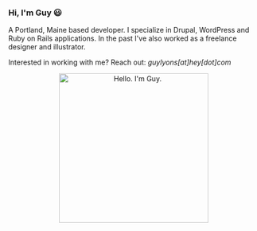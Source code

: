 ### Hi, I'm Guy 😃‍

A Portland, Maine based developer. I specialize in Drupal, WordPress and Ruby on Rails applications. In the past I've also worked as a freelance designer and illustrator.

Interested in working with me? Reach out: _guylyons[at]hey[dot]com_

<!--
**guylyons/guylyons** is a ✨ _special_ ✨ repository because its `README.md` (this file) appears on your GitHub profile.

Here are some ideas to get you started:

- 🔭 I’m currently working on ...
- 🌱 I’m currently learning ...
- 👯 I’m looking to collaborate on ...
- 🤔 I’m looking for help with ...
- 💬 Ask me about ...
- 📫 How to reach me: ...
- 😄 Pronouns: ...
- ⚡ Fun fact: ...
-->

<div align="center" dir="auto">
	<a target="_blank" rel="noopener noreferrer" href="https://guylyons.dev/art/jimly.png">
	<img width="300" src="https://guylyons.dev/art/jimly.png" alt="Hello. I'm Guy." style="max-width: 100%;">
	</a>
</div>
